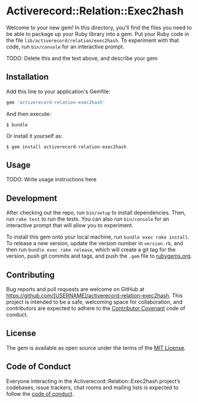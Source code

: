 # Activerecord::Relation::Exec2hash

Welcome to your new gem! In this directory, you'll find the files you need to be able to package up your Ruby library into a gem. Put your Ruby code in the file `lib/activerecord/relation/exec2hash`. To experiment with that code, run `bin/console` for an interactive prompt.

TODO: Delete this and the text above, and describe your gem

## Installation

Add this line to your application's Gemfile:

```ruby
gem 'activerecord-relation-exec2hash'
```

And then execute:

    $ bundle

Or install it yourself as:

    $ gem install activerecord-relation-exec2hash

## Usage

TODO: Write usage instructions here

## Development

After checking out the repo, run `bin/setup` to install dependencies. Then, run `rake test` to run the tests. You can also run `bin/console` for an interactive prompt that will allow you to experiment.

To install this gem onto your local machine, run `bundle exec rake install`. To release a new version, update the version number in `version.rb`, and then run `bundle exec rake release`, which will create a git tag for the version, push git commits and tags, and push the `.gem` file to [rubygems.org](https://rubygems.org).

## Contributing

Bug reports and pull requests are welcome on GitHub at https://github.com/[USERNAME]/activerecord-relation-exec2hash. This project is intended to be a safe, welcoming space for collaboration, and contributors are expected to adhere to the [Contributor Covenant](http://contributor-covenant.org) code of conduct.

## License

The gem is available as open source under the terms of the [MIT License](http://opensource.org/licenses/MIT).

## Code of Conduct

Everyone interacting in the Activerecord::Relation::Exec2hash project’s codebases, issue trackers, chat rooms and mailing lists is expected to follow the [code of conduct](https://github.com/[USERNAME]/activerecord-relation-exec2hash/blob/master/CODE_OF_CONDUCT.md).

